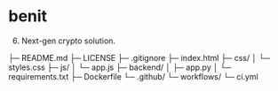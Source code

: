 # benit
6. Next-gen crypto solution.

├─ README.md
├─ LICENSE
├─ .gitignore
├─ index.html
├─ css/
│  └─ styles.css
├─ js/
│  └─ app.js
├─ backend/
│  ├─ app.py
│  └─ requirements.txt
├─ Dockerfile
└─ .github/
   └─ workflows/
      └─ ci.yml
